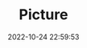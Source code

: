 ---
weight: 1
images:
- /images/edited/30.jpeg
title: Picture
date: 2022-10-24 22:59:53
tags:
- luminar
- work
---